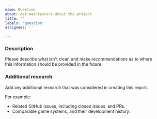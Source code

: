 ```yaml
---
name: Question
about: Ask maintainers about the project
title: ''
labels: 'question'
assignees: ''

---
```


### Description
Please describe what isn't clear, and make recommendations as to where this information should be provided in the future.

### Additional research
Add any additional research that was considered in creating this report.

For example:
- Related GitHub issues, including closed issues, and PRs.
- Comparable game systems, and their development history.
